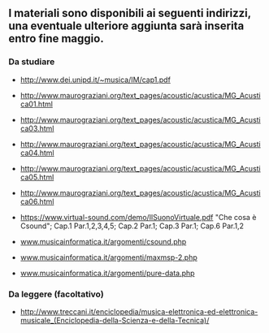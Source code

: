 ## I materiali sono disponibili ai seguenti indirizzi, una eventuale ulteriore aggiunta sarà inserita entro fine maggio.


### Da studiare 

- http://www.dei.unipd.it/~musica/IM/cap1.pdf

- http://www.maurograziani.org/text_pages/acoustic/acustica/MG_Acustica01.html
- http://www.maurograziani.org/text_pages/acoustic/acustica/MG_Acustica03.html
- http://www.maurograziani.org/text_pages/acoustic/acustica/MG_Acustica04.html
- http://www.maurograziani.org/text_pages/acoustic/acustica/MG_Acustica05.html
- http://www.maurograziani.org/text_pages/acoustic/acustica/MG_Acustica06.html

- https://www.virtual-sound.com/demo/IlSuonoVirtuale.pdf
"Che cosa è Csound"; Cap.1 Par.1,2,3,4,5; Cap.2 Par.1; Cap.3 Par.1; Cap.6 Par.1,2

- www.musicainformatica.it/argomenti/csound.php
- www.musicainformatica.it/argomenti/maxmsp-2.php 
- www.musicainformatica.it/argomenti/pure-data.php


### Da leggere (facoltativo)

- http://www.treccani.it/enciclopedia/musica-elettronica-ed-elettronica-musicale_(Enciclopedia-della-Scienza-e-della-Tecnica)/
